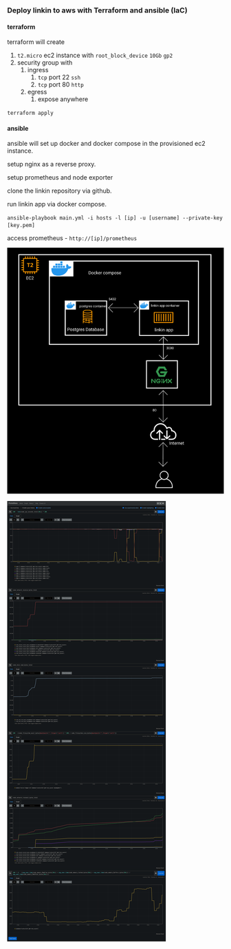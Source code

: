 ### Deploy linkin to aws with Terraform and ansible (IaC)

#### terraform

terraform will create

1. `t2.micro` ec2 instance with `root_block_device` `10Gb` `gp2`
2. security group with
   1. ingress
      1. `tcp` port 22 `ssh`
      2. `tcp` port 80 `http`
      <!-- 3. `tcp` port 3000 testing linkin app -->
   2. egress
      1. expose anywhere

`terraform apply`

#### ansible

ansible will set up docker and docker compose in the provisioned ec2 instance.

setup nginx as a reverse proxy.

setup prometheus and node exporter

clone the linkin repository via github.

run linkin app via docker compose.

`ansible-playbook main.yml -i hosts -l [ip] -u [username] --private-key [key.pem]`

access prometheus -  `http://[ip]/prometheus`

![diagram](diagram.png)

![diagram](prometheous.png)
